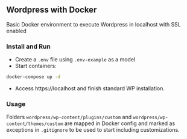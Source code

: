 ## Wordpress with Docker
Basic Docker environment to execute Wordpress in localhost with SSL enabled

### Install and Run

- Create a `.env` file using `.env-example` as a model
- Start containers:

```bash
docker-compose up -d
```
- Access https://localhost and finish standard WP installation.

### Usage

Folders `wordpress/wp-content/plugins/custom` and `wordpress/wp-content/themes/custom` are mapped in Docker config and marked as exceptions in `.gitignore` to be used to start including customizations.